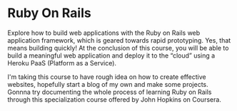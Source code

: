 # Ruby On Rails

Explore how to build web applications with the Ruby on Rails web application framework, which is geared towards rapid prototyping.  Yes, that means building quickly! At the conclusion of this course, you will be able to build a meaningful web application and deploy it to the “cloud” using a Heroku PaaS (Platform as a Service).

I'm taking this course to have rough idea on how to create effective websites, hopefully start a blog of my own and make some projects. Gonnna try documenting the whole process of learning Ruby on Rails through this specialization course offered by John Hopkins on Coursera.
